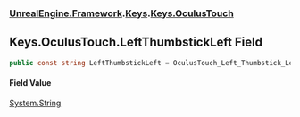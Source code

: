 ### [UnrealEngine.Framework](./UnrealEngine-Framework.md 'UnrealEngine.Framework').[Keys](./Keys.md 'UnrealEngine.Framework.Keys').[Keys.OculusTouch](./Keys-OculusTouch.md 'UnrealEngine.Framework.Keys.OculusTouch')
## Keys.OculusTouch.LeftThumbstickLeft Field
  
```csharp
public const string LeftThumbstickLeft = OculusTouch_Left_Thumbstick_Left;
```
#### Field Value
[System.String](https://docs.microsoft.com/en-us/dotnet/api/System.String 'System.String')  
